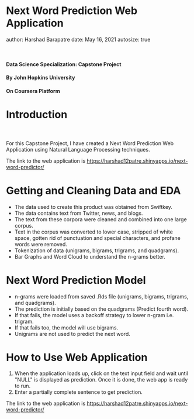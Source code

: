 Next Word Prediction Web Application
========================================================
author: Harshad Barapatre
date: May 16, 2021
autosize: true

</br>
<h4>Data Science Specialization: Capstone Project</h4>
<h4>By John Hopkins University</h4>
<h4>On Coursera Platform</h4>

Introduction
========================================================

</br>
</br>
For this Capstone Project, I have created a Next Word Prediction Web Application using Natural Language Processing techniques.

The link to the web application is <https://harshad12patre.shinyapps.io/next-word-predictor/>

Getting and Cleaning Data and EDA
========================================================

- The data used to create this product was obtained from Swiftkey. 
- The data contains text from Twitter, news, and blogs.
- The text from these corpora were cleaned and combined into one large corpus.
- Text in the corpus was converted to lower case, stripped of white space, gotten rid of punctuation and special characters, and profane words were removed.
- Tokenization of data (unigrams, bigrams, trigrams, and quadgrams).
- Bar Graphs and Word Cloud to understand the n-grams better.


Next Word Prediction Model
========================================================

- n-grams were loaded from saved .Rds file (unigrams, bigrams, trigrams, and quadgrams).
- The prediction is initially based on the quadgrams (Predict fourth word).
- If that fails, the model uses a backoff strategy to lower n-gram i.e. trigram. 
- If that fails too, the model will use bigrams.
- Unigrams are not used to predict the next word.


How to Use Web Application
========================================================

1.  When the application loads up, click on the text input field and wait until "NULL" is displayed as prediction. Once it is done, the web app is ready to run.
2.  Enter a partially complete sentence to get prediction.

The link to the web application is <https://harshad12patre.shinyapps.io/next-word-predictor/>
